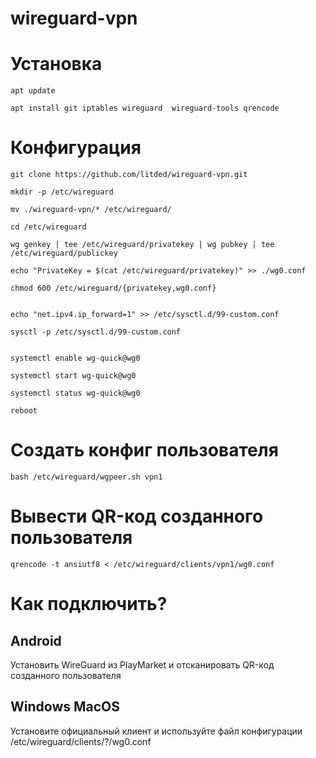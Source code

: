 # wireguard-vpn


# Установка
```
apt update

apt install git iptables wireguard  wireguard-tools qrencode
```

# Конфигурация
```
git clone https://github.com/litded/wireguard-vpn.git

mkdir -p /etc/wireguard

mv ./wireguard-vpn/* /etc/wireguard/

cd /etc/wireguard

wg genkey | tee /etc/wireguard/privatekey | wg pubkey | tee /etc/wireguard/publickey

echo "PrivateKey = $(cat /etc/wireguard/privatekey)" >> ./wg0.conf

chmod 600 /etc/wireguard/{privatekey,wg0.conf}


echo "net.ipv4.ip_forward=1" >> /etc/sysctl.d/99-custom.conf

sysctl -p /etc/sysctl.d/99-custom.conf


systemctl enable wg-quick@wg0

systemctl start wg-quick@wg0

systemctl status wg-quick@wg0

reboot
```

# Создать конфиг пользователя
```
bash /etc/wireguard/wgpeer.sh vpn1
```

# Вывести QR-код созданного пользователя
```
qrencode -t ansiutf8 < /etc/wireguard/clients/vpn1/wg0.conf
```

# Как подключить?
## Android
Установить WireGuard из PlayMarket и отсканировать QR-код созданного пользователя
## Windows MacOS
Установите официальный клиент и используйте файл конфигурации /etc/wireguard/clients/?/wg0.conf
